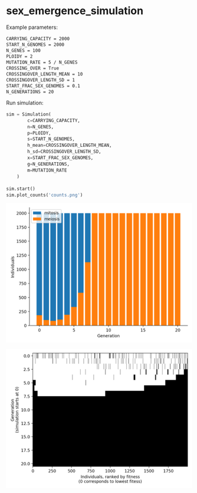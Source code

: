 # sex_emergence_simulation

Example parameters:

```
CARRYING_CAPACITY = 2000
START_N_GENOMES = 2000
N_GENES = 100
PLOIDY = 2
MUTATION_RATE = 5 / N_GENES
CROSSING_OVER = True
CROSSINGOVER_LENGTH_MEAN = 10
CROSSINGOVER_LENGTH_SD = 1
START_FRAC_SEX_GENOMES = 0.1
N_GENERATIONS = 20
```

Run simulation:

```python
sim = Simulation(
        c=CARRYING_CAPACITY,
        n=N_GENES,
        p=PLOIDY,
        s=START_N_GENOMES,
        h_mean=CROSSINGOVER_LENGTH_MEAN,
        h_sd=CROSSINGOVER_LENGTH_SD,
        x=START_FRAC_SEX_GENOMES,
        g=N_GENERATIONS,
        m=MUTATION_RATE
    )
    
sim.start()
sim.plot_counts('counts.png')
```

![](counts.png)

![](generations.png)